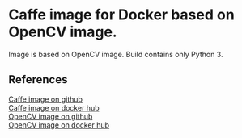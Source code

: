 # Caffe image for Docker based on OpenCV image.

Image is based on OpenCV image. Build contains only Python 3.

## References

[Caffe image on github](https://github.com/kavolorn/Docker-Caffe)  
[Caffe image on docker hub](https://hub.docker.com/r/kavolorn/caffe/)  
[OpenCV image on github](https://github.com/kavolorn/Docker-OpenCV)  
[OpenCV image on docker hub](https://hub.docker.com/r/kavolorn/opencv/)
